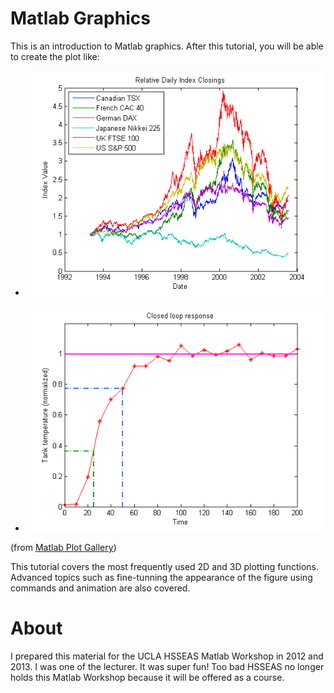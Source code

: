 # Matlab Graphics
This is an introduction to Matlab graphics.
After this tutorial, you will be able to create the plot like:

- ![lines](/fig/Line_Plot_2D_2_01.png)

- ![step](/fig/Add_Lines_to_Plot_1_01.png)

(from [Matlab Plot Gallery](https://www.mathworks.com/discovery/gallery.html))

This tutorial covers the most frequently used 2D and 3D plotting functions.
Advanced topics such as fine-tunning the appearance of the figure using commands and animation are also covered.

# About
I prepared this material for the UCLA HSSEAS Matlab Workshop in 2012 and 2013.
I was one of the lecturer. It was super fun! Too bad HSSEAS no longer holds this Matlab Workshop because it will be offered as a course.
